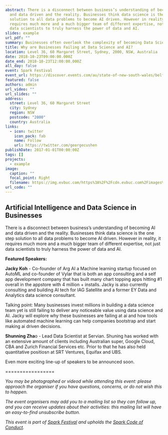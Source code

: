 ```yaml
---
abstract: There is a disconnect between business’s understanding of becoming AI
  and data driven and the reality. Businesses think data science is the one step
  solution to all data problems to become AI driven. However in reality, it
  requires much more and a much bigger team of different expertise, not just
  data scientists to truly harness the power of data and AI.
slides: example
url_pdf: ""
summary: Businesses often overlook the complexity of becoming Data Science and AI-driven. Join our discussion with Shuning Zhao and Jacky Koh on why businesses fail at AI and how automated machine learning tools can help bootstrap AI-driven decision-making.
title: Why are Businesses Failing at Data Science and AI?
location: Level 36, 60 Margaret Street, Sydney, 2000, NSW, Australia
date: 2018-10-23T09:00:00.000Z
date_end: 2018-10-23T12:00:00.000Z
all_day: false
event: Spark Festival
event_url: https://discover.events.com/au/state-of-new-south-wales/belfield/e/business/businesses-failing-data-science-margaret-street-belfield-sydney-canterbury-bankstown-nsw-2191-australia-267752446
featured: false
authors: admin
url_video: ""
url_slides: ""
address:
  street: Level 36, 60 Margaret Street
  city: Sydney
  region: NSW
  postcode: "2000"
  country: Australia
links:
  - icon: twitter
    icon_pack: fab
    name: Follow
    url: https://twitter.com/georgecushen
publishDate: 2017-01-01T00:00:00Z
tags: []
projects:
  - example
image:
  caption: ""
  focal_point: Right
  filename: https://img.evbuc.com/https%3A%2F%2Fcdn.evbuc.com%2Fimages%2F49198252%2F245620971032%2F1%2Foriginal.jpg?auto=compress&s=add4b136a890b44fb7adf17038169781
url_code: ""
---
```

## Artificial Intelligence and Data Science in Businesses

There is a disconnect between business’s understanding of becoming AI and data driven and the reality. Businesses think data science is the one step solution to all data problems to become AI driven. However in reality, it requires much more and a much bigger team of different expertise, not just data scientists to truly harness the power of data and AI.

**Featured Speakers:**

**Jacky Koh** - Co-founder of Arg AI a Machine learning startup focused on AutoML and co-founder of Vylar that is both an app consulting and a self app development company that has built many chart topping apps hitting #1 overall in the appstore with 4 million + installs. Jacky is also currently consulting and building AI tech for IAG Satellite and a former EY Data and Analytics data science consultant.

Talking point: Many businesses invest millions in building a data science team yet is still failing to deliver any noticeable value using data science and AI. Jacky will explore why these businesses are failing at ai and how tools like automated machine learning can help companies bootstrap and start making ai driven decisions.

**Shunning Zha**o - Lead Data Scientist at Servian. Shuning has worked with an extensive amount of clients including Australian super, Google Cloud, CBA and Zurich Financial Services etc. Prior to that he has also held quantitative positiosn at SRT Ventures, Equifax and UBS.

Even more exciting line-up of speakers to be announced soon. 

\=================

*You may be photographed or videod while attending this event: please approach the organiser if you have questions, concerns, or do not wish this to happen.*

*The event organisers may add you to a mailing list so they can follow up, and you can receive updates about their activities: this mailing list will have an easy-to-find unsubscribe button.*

*This event is part of ​[Spark Festival](http://sparkfestival.co/) and upholds the [​Spark Code of Conduct](http://sparkfestival.co/code-of-conduct/).*

